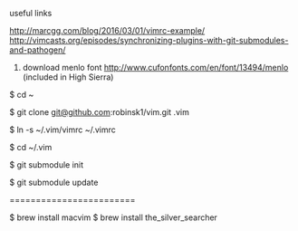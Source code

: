 useful links

http://marcgg.com/blog/2016/03/01/vimrc-example/
http://vimcasts.org/episodes/synchronizing-plugins-with-git-submodules-and-pathogen/

1. download menlo font http://www.cufonfonts.com/en/font/13494/menlo (included in High Sierra)

$ cd ~

$ git clone git@github.com:robinsk1/vim.git .vim

$ ln -s ~/.vim/vimrc ~/.vimrc

$ cd ~/.vim

$ git submodule init

$ git submodule update

========================

$ brew install macvim
$ brew install the_silver_searcher
